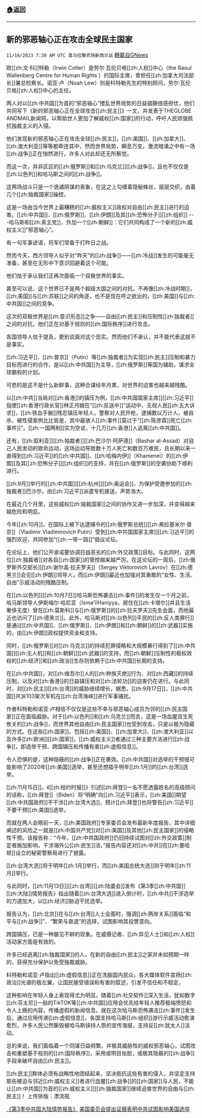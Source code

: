 ###  [:house:返回](README.md)
---


## 新的邪恶轴心正在攻击全球民主国家
`11/16/2023 7:30 AM UTC 喜马拉雅农场新西兰站` [轉載自GNews](https://gnews.org/articles/1982625)

         

欧[[zh:文·科]]特勒（Irwin Cotler）是劳尔·瓦伦贝格[[zh:人权]]中心（the Raoul Wallenberg Centre for Human Rights ）的国际主席，曾担任[[zh:加拿大司法部长]]兼总检察长。诺亚·卢（Noah Lew）则是科特勒先生的特别顾问，劳尔·瓦伦贝格[[zh:人权]]中心的主任。

两人对以[[zh:中共国]]为首的“邪恶轴心”搅乱世界局势的日益猖獗倍感担忧，他们共同写下《新的邪恶轴心正在全球攻击[[zh:民主]]》一文，并发表于THEGLOBE ANDMAIL新闻网，以帮助世人更加了解威权[[zh:国家]]的行动，呼吁人民顽强抵抗独裁主义的入侵。

他们发现新的邪恶轴心正在攻击全球[[zh:民主]]，[[zh:美国]]、[[zh:加拿大]]、[[zh:澳大利亚]]等等都牵连其中，然而世界局势，瞬息万变。激流暗涌之中有一场[[zh:战争]]正在悄然进行，许多人对此却还无所察觉。

而这一次，并非区区的[[zh:俄罗斯]]和[[zh:乌克兰]][[zh:战争]]，且也不仅仅是[[zh:以色列]]和哈马斯之间的[[zh:战争]]。

这两场战斗只是一个诡谲阴谋的表象，在这之上勾缠着隐秘蛛丝，层层交织，由着几个[[zh:独裁国家]]操控。

这是一场由当今世界上最糟糕的[[zh:威权主义]]政权对自由[[zh:民主]]进行的迫害。[[zh:中共国]]、[[zh:俄罗斯]]、[[zh:伊朗]]及其[[zh:恐怖分子]][[zh:组织]] ---哈马斯和[[zh:真主党]]，外加一个[[zh:朝鲜]]：它们共同构成了一个新的[[zh:威权主义]]“邪恶轴心”。

有一句军事谚语，将军们常备于打昨日之战。

然而今天，西方领导人似乎对“昨天”的[[zh:战争]]——[[zh:冷战]]发生的可能毫无准备，甚至在无形中下意识回避着这个可能。

他们怯于承认我们正再次面临一个双极世界的事实。

甚至可以说，这个世界已不是两个超级大国之间的对抗。不再像[[zh:冷战时期]]，[[zh:美国]]与[[zh:苏联]]之间的角逐，也不是现在呼之欲出的，[[zh:美国]]与[[zh:中共国]]之间的竞争。

这次的双极世界是[[zh:意识形态]]之争——自由[[zh:民主]]和压制性[[zh:独裁者]]之间的对抗，他们正在对基于规则的[[zh:国际秩序]]进行攻击。

各国领导人怯于提及，更别说面对这个现实。然而他们不承认，并不能代表这就不是事实。

[[zh:习近平]]、[[zh:普京]]（Putin）等[[zh:独裁者]]为实现[[zh:民主]]压制和暴力目标而进行的合作，是以[[zh:中共国]]为主导，[[zh:俄罗斯]]等国为辅助，谋求全球霸权的计划。

可悲的是这不是什么新鲜事，这种合谋经年月累，对世界的迫害也越来越残酷。

以[[zh:中共]]当局对[[zh:香港]]的镇压为例，[[zh:中共国国家主席]][[zh:习近平]]指使[[zh:香港行政长官]]林正月娥在“[[zh:反送中]]”运动中，无视人民[[zh:五大诉求]]，[[zh:铁血手腕]]残忍镇压年轻人，警察对人民开枪，逮捕数以万计人，被自杀、被性侵案例比比皆是，其中最骇人[[zh:事件]]莫过于“[[zh:陈彦霖]]死亡[[zh:事件]]”。[[zh:一国两制]]实为空谈，十几万[[zh:香港]]人逃离[[zh:中共国]]。

还有，[[zh:叙利亚]][[zh:独裁者]][[zh:巴沙尔·阿萨德]]（Bashar al-Assad）对自己人民发动的致命运动，这场运动导致数十万人死亡和数百万难民，且长期以来一直得到[[zh:习近平]]的[[zh:中共国]]、[[zh:哈梅内伊]]（Khamenei）的[[zh:伊朗]]及其[[zh:恐怖分子]][[zh:组织]]的支持，并在[[zh:俄罗斯]]的空袭协助下顺利进行。

[[zh:9月]]举行的[[zh:中共国]][[zh:杭州]][[zh:奥运会]]，为保护受邀参加的[[zh:独裁者]]巴沙尔，由[[zh:习近平]]派遣专机接送，声势浩大。

在最近几个月里，这些威权[[zh:独裁国家]]之间的协作又进一步加深，并变得越来越危险和明显。

今年[[zh:10月]]，在国际上被下达逮捕令的[[zh:俄罗斯总统]][[zh:弗拉基米尔·普京]]（Vladimir Vladimirovich Putin）受到[[zh:中共国国家主席]][[zh:习近平]]的强烈欢迎，共同参加“[[zh:一带一路]]”倡议论坛。

在论坛上，他们公开承诺要协调日益恶劣的[[zh:外交政策]]目标。与此同时，这两位[[zh:独裁者]]对各自[[zh:国家]]的管控越来越严厉。在这论坛的一周后，[[zh:俄罗斯外交部长]][[zh:谢尔盖·拉夫罗夫]]（Sergey Viktorovich Lavrov）在[[zh:德黑兰]]会见[[zh:伊朗]]领导人，而[[zh:伊朗]]最近也加强对其勇敢的“女性、生活、自由”示威活动的残酷压制。

在[[zh:以色列]][[zh:10月7日]]哈马斯恐怖袭击[[zh:事件]]的发生仅一个月之前，哈马斯领导人伊斯梅尔·哈尼亚（IsmaʻīlHaniyya，居住在[[zh:卡塔尔]]并且生活奢侈无度）曾在[[zh:莫斯科]]与[[zh:俄罗斯]]的[[zh:拉夫罗夫]]先生会面，而他最近也访问了[[zh:德黑兰]]。此外，哈马斯对[[zh:以色列]]平民的[[zh:反人类罪行]]是通过[[zh:中共国]]、[[zh:俄罗斯]]、[[zh:伊朗]]和[[zh:朝鲜]]的[[zh:武器]]实施的，由[[zh:伊朗]]政权提供资金和支持。

同时，[[zh:俄罗斯]]对[[zh:乌克兰]]的持续犯罪侵略和大规模暴行得到了[[zh:中共国]][[zh:无人机]]和[[zh:朝鲜]][[zh:武器]]的支持，而[[zh:朝鲜]]压制性的极权政权的[[zh:经济]]和[[zh:政治]]生存则依赖于[[zh:中共国]]长期的支持。

在[[zh:中共国]]，对[[zh:维吾尔]]人的[[zh:种族灭绝]]行为、对[[zh:西藏]]的持续压制，以及对[[zh:香港]]的日益镇压和对[[zh:法轮功]]的迫害仍在进行。与此同时，对[[zh:民主]][[zh:台湾]]的威胁继续增长，据悉，[[zh:9月17日]]，[[zh:中共国]]共派103架次军机在[[zh:台湾海峡]]进行军事骚扰。

作者科特勒和诺亚·卢相信不仅仅是这些不幸与邪恶轴心成员为邻的[[zh:民主国家]]正在面临威胁。对于[[zh:以色列]]和[[zh:乌克兰]]而言，这是一场血腥且生死攸关的[[zh:战争]]，而世界其他自由[[zh:民主国家]]也受到攻击，只是以极为隐蔽的方式。在这些[[zh:国家]]，包括[[zh:美国]]、[[zh:加拿大]]、[[zh:澳大利亚]]以及许多[[zh:欧洲]][[zh:国家]]，[[zh:威权主义]]者通过三种主要方法进行[[zh:战争]]，即选举干预、跨国镇压和传播有害[[zh:虚假信息]]。

令人恐惧的是，这种隐蔽的[[zh:战争]]正在奏效。[[zh:中共国]]对选举的干预很可能影响了2020年[[zh:美国]]选举，甚至还想插手明年[[zh:1月]]的[[zh:台湾]]选举。

[[zh:11月15日]]，《[[zh:纽约时报]]》引述[[zh:拜登]]一名不愿透露姓名的高级顾问的话称，[[zh:拜登]]（Biden）将“明确”向[[zh:习近平]]表示，[[zh:美国]]期望[[zh:中共国政府]]不干涉[[zh:台湾大选]]，预计[[zh:拜登]]也将警告[[zh:习近平]]不要干预[[zh:美国]]选举。

而就在两人会晤前一天，[[zh:美国政府]]专家委员会发布最新年度报告，其中详细阐述的风险之一就是[[zh:中国共产党]]对[[zh:美国]]及其他[[zh:民主国家]]的侵略性干预。该报告称：“今年，[[zh:中共国政府]]仍旧持续试图对[[zh:外交政策]]制定者施加影响，干涉海外公[[zh:民生]]活。”报告内容还对[[zh:中共]]在[[zh:曼哈顿]]设立的秘密警察局进行了披露。

[[zh:台湾大选]]将于明年[[zh:1月]]举行，而[[zh:美国总统大选]]则于明年[[zh:11月]]举行。

与此同时，[[zh:11月13日]][[zh:台湾]][[zh:陆委会]]发布《第3季[[zh:中共国]][[zh:大陆]]情势报告》指出随着[[zh:台湾大选]]进入倒计时，[[zh:中共]]干涉选举的力道加大，以[[zh:经济]]胁迫干扰选举。

报告认为，[[zh:北京]]在与[[zh:台湾]]人士会面时，强调[[zh:两岸关系]]面临“和平与[[zh:战争]]”、“繁荣与衰退”的选择，试图影响其投票意向。

跨国镇压，已是一种屡见不鲜的现象。在威慑记者、[[zh:异见人士]]和[[zh:人权]]活动家方面是有效的。

许多已经逃离[[zh:独裁国家]]的人，在新的自由[[zh:民主]]之家并未如预期一样的，获得充分保护以免受独裁威胁。

科特勒和诺亚·卢指出[[zh:虚假信息]]正在洗脑国内民众，各大媒体软件宣扬[[zh:政治]]光谱的极左翼，让国民接受错误和有害的叙述，引发不信任和不稳定。

这种影响在年轻人身上表现得尤为明显。随着[[zh:社交软件]]深入生活，犹如数字[[zh:芬太尼]]一般的TikTOK等[[zh:中共国]]应用会优先给年轻人推荐极端愤怒和令人上瘾的内容，传播虚假的新闻信息。就在这次哈马斯恐怖袭击[[zh:事件]]发生后，通过应用传递[[zh:虚假信息]]，各国支持哈马斯[[zh:组织]]游行示威活动愈演愈烈，许多人民公然撕毁被哈马斯挟持人质的宣传海报，支持反[[zh:犹太人]]活动。

总的来说，我们面临着一个同谋日益频繁，并极具威胁性的威权邪恶轴心，试图攻击和重塑基于规则的[[zh:国际秩序]]，采用或明目张胆，或极其隐蔽的[[zh:战争]]手段来破坏自由[[zh:民主]]。

[[zh:民主]]群体必须有战略性地团结起来，坚决抵抗这些有害的侵入，并坚定支持那些被迫与邻近[[zh:威权主义]]者进行血腥[[zh:战争]]的[[zh:国家]]与人民，不能让[[zh:中共国]]为首的[[zh:威权主义]][[zh:独裁国家]]继续迫害世界的自由与[[zh:民主]]！
上传排版：漂流瓶

[《第3季中共国大陆情势报告》](https://www.mac.gov.tw/News_Content.aspx?n=05B73310C5C3A632&sms=1A40B00E4C745211&s=ACEBDBAE3F1A8B1E)
[美国委员会提出证据表明中共试图影响美国选举](https://gnews.org/t/PfMcA4y)
